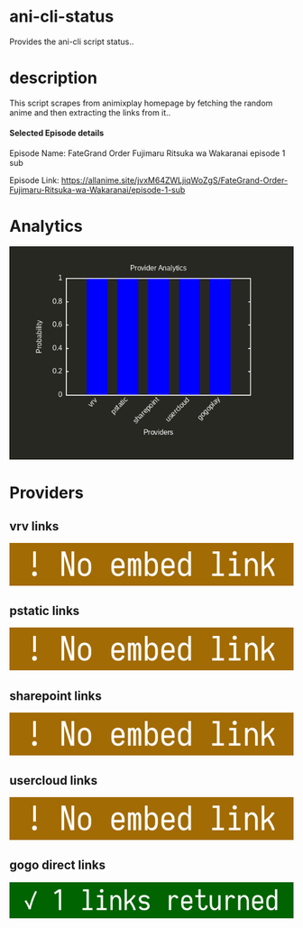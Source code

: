 # ani-cli-status
Provides the ani-cli script status..

# description
This script scrapes from animixplay homepage by fetching the random anime and then extracting the links from it..

#### Selected Episode details

Episode Name: FateGrand Order Fujimaru Ritsuka wa Wakaranai episode 1 sub

Episode Link: https://allanime.site/jvxM64ZWLjiqWoZgS/FateGrand-Order-Fujimaru-Ritsuka-wa-Wakaranai/episode-1-sub
 
# Analytics

<img src="./analytics.png">

# Providers

##  vrv links

<img src="./images/vrv.jpg">

##  pstatic links

<img src="./images/pstatic.jpg">

##  sharepoint links

<img src="./images/sharepoint.jpg">

##  usercloud links

<img src="./images/usercloud.jpg">

## gogo direct links

<img src="./images/gogoplay.jpg">
